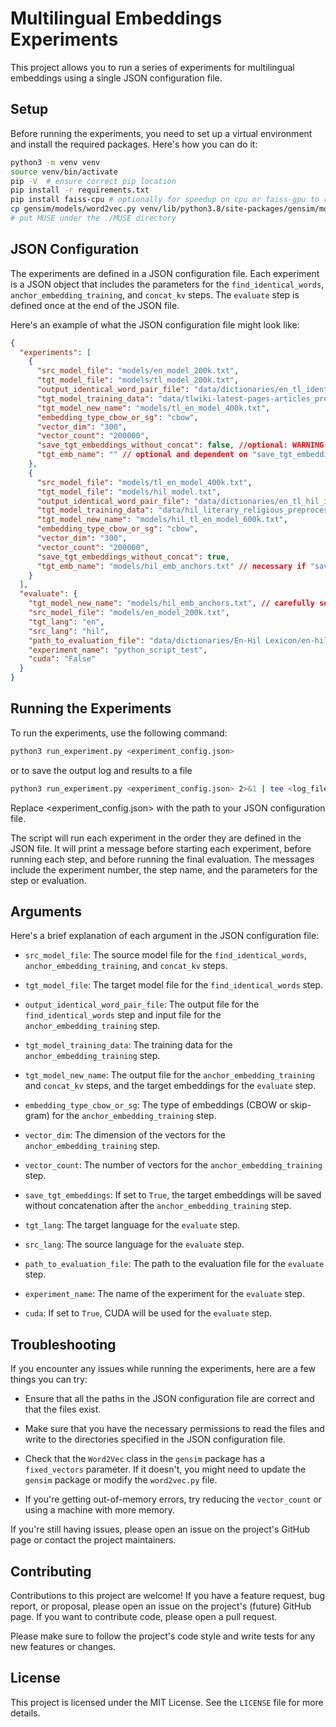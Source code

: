 # Multilingual Embeddings Experiments

This project allows you to run a series of experiments for multilingual embeddings using a single JSON configuration file.

## Setup

Before running the experiments, you need to set up a virtual environment and install the required packages. Here's how you can do it:

```bash
python3 -m venv venv
source venv/bin/activate
pip -V  # ensure correct pip location
pip install -r requirements.txt
pip install faiss-cpu # optionally for speedup on cpu or faiss-gpu to run on GPU
cp gensim/models/word2vec.py venv/lib/python3.8/site-packages/gensim/models/word2vec.py
# put MUSE under the ./MUSE directory
```

## JSON Configuration

The experiments are defined in a JSON configuration file. Each experiment is a JSON object that includes the parameters for the `find_identical_words`, `anchor_embedding_training`, and `concat_kv` steps. The `evaluate` step is defined once at the end of the JSON file.

Here's an example of what the JSON configuration file might look like:

```json
{
  "experiments": [
    {
      "src_model_file": "models/en_model_200k.txt",
      "tgt_model_file": "models/tl_model_200k.txt",
      "output_identical_word_pair_file": "data/dictionaries/en_tl_identicals_from_200k.txt",
      "tgt_model_training_data": "data/tlwiki-latest-pages-articles_preprocessed.txt",
      "tgt_model_new_name": "models/tl_en_model_400k.txt",
      "embedding_type_cbow_or_sg": "cbow",
      "vector_dim": "300",
      "vector_count": "200000",
      "save_tgt_embeddings_without_concat": false, //optional: WARNING: Setting this will save the embeddings twice, once concatenated and once only the target which can take up a lot of space if done on each step.
      "tgt_emb_name": "" // optional and dependent on "save_tgt_embeddings_without_concat":
    },
    {
      "src_model_file": "models/tl_en_model_400k.txt",
      "tgt_model_file": "models/hil_model.txt",
      "output_identical_word_pair_file": "data/dictionaries/en_tl_hil_identicals_from_200k.txt",
      "tgt_model_training_data": "data/hil_literary_religious_preprocessed",
      "tgt_model_new_name": "models/hil_tl_en_model_600k.txt",
      "embedding_type_cbow_or_sg": "cbow",
      "vector_dim": "300",
      "vector_count": "200000",
      "save_tgt_embeddings_without_concat": true,
      "tgt_emb_name": "models/hil_emb_anchors.txt" // necessary if "save_tgt_embeddings_without_concat" is set
    }
  ],
  "evaluate": {
    "tgt_model_new_name": "models/hil_emb_anchors.txt", // carefully select the correct embeddings file
    "src_model_file": "models/en_model_200k.txt",
    "tgt_lang": "en",
    "src_lang": "hil",
    "path_to_evaluation_file": "data/dictionaries/En-Hil Lexicon/en-hil_TEST_first_200.txt",
    "experiment_name": "python_script_test",
    "cuda": "False"
  }
}
```

## Running the Experiments

To run the experiments, use the following command:

```bash
python3 run_experiment.py <experiment_config.json>
```

or to save the output log and results to a file

```bash
python3 run_experiment.py <experiment_config.json> 2>&1 | tee <log_file>
```

Replace <experiment_config.json> with the path to your JSON configuration file.

The script will run each experiment in the order they are defined in the JSON file. It will print a message before starting each experiment, before running each step, and before running the final evaluation. The messages include the experiment number, the step name, and the parameters for the step or evaluation.

## Arguments

Here's a brief explanation of each argument in the JSON configuration file:

- `src_model_file`: The source model file for the `find_identical_words`, `anchor_embedding_training`, and `concat_kv` steps.

- `tgt_model_file`: The target model file for the `find_identical_words` step.

- `output_identical_word_pair_file`: The output file for the `find_identical_words` step and input file for the `anchor_embedding_training` step.

- `tgt_model_training_data`: The training data for the `anchor_embedding_training` step.

- `tgt_model_new_name`: The output file for the `anchor_embedding_training` and `concat_kv` steps, and the target embeddings for the `evaluate` step.

- `embedding_type_cbow_or_sg`: The type of embeddings (CBOW or skip-gram) for the `anchor_embedding_training` step.

- `vector_dim`: The dimension of the vectors for the `anchor_embedding_training` step.

- `vector_count`: The number of vectors for the `anchor_embedding_training` step.

- `save_tgt_embeddings`: If set to `True`, the target embeddings will be saved without concatenation after the `anchor_embedding_training` step.

- `tgt_lang`: The target language for the `evaluate` step.

- `src_lang`: The source language for the `evaluate` step.

- `path_to_evaluation_file`: The path to the evaluation file for the `evaluate` step.

- `experiment_name`: The name of the experiment for the `evaluate` step.

- `cuda`: If set to `True`, CUDA will be used for the `evaluate` step.

## Troubleshooting

If you encounter any issues while running the experiments, here are a few things you can try:

- Ensure that all the paths in the JSON configuration file are correct and that the files exist.

- Make sure that you have the necessary permissions to read the files and write to the directories specified in the JSON configuration file.

- Check that the `Word2Vec` class in the `gensim` package has a `fixed_vectors` parameter. If it doesn't, you might need to update the `gensim` package or modify the `word2vec.py` file.

- If you're getting out-of-memory errors, try reducing the `vector_count` or using a machine with more memory.

If you're still having issues, please open an issue on the project's GitHub page or contact the project maintainers.

## Contributing

Contributions to this project are welcome! If you have a feature request, bug report, or proposal, please open an issue on the project's (future) GitHub page. If you want to contribute code, please open a pull request.

Please make sure to follow the project's code style and write tests for any new features or changes.

## License

This project is licensed under the MIT License. See the `LICENSE` file for more details.
